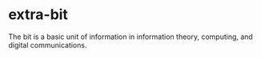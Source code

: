 # extra-bit
The bit is a basic unit of information in information theory, computing, and digital communications.

